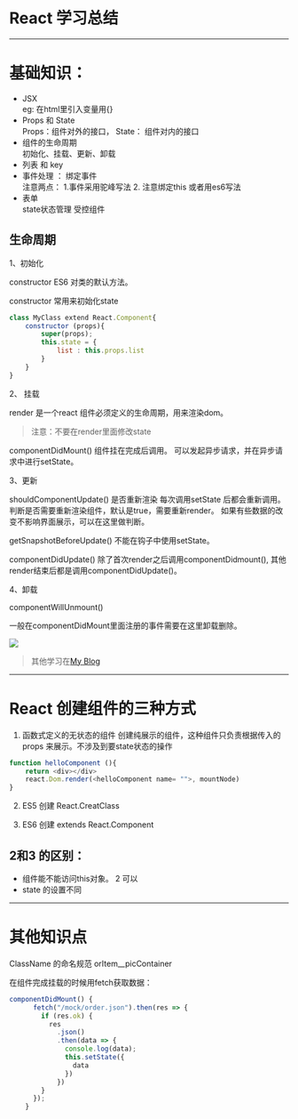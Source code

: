 # React 学习总结

------------------


# 基础知识：
<ul>
<li>
  JSX   
</li>
 eg: 在html里引入变量用{}
<li>
   Props 和 State  
</li>
Props：组件对外的接口， State： 组件对内的接口
<li>
  组件的生命周期
</li>
初始化、挂载、更新、卸载
<li>
  列表  和  key
</li>
<li>
  事件处理 ：  绑定事件  
</li>
注意两点： 1.事件采用驼峰写法  2. 注意绑定this 或者用es6写法
<li>
  表单  
</li>
 state状态管理   受控组件
</ul>


## 生命周期

1、初始化

constructor  ES6  对类的默认方法。

  constructor 常用来初始化state

  ```js
  class MyClass extend React.Component{
      constructor (props){
          super(props);
          this.state = {
              list : this.props.list
          }
      }
  }
```


2、 挂载

render 是一个react 组件必须定义的生命周期，用来渲染dom。  
> 注意：不要在render里面修改state

componentDidMount() 组件挂在完成后调用。 可以发起异步请求，并在异步请求中进行setState。

3、更新

shouldComponentUpdate()  是否重新渲染
每次调用setState 后都会重新调用。 判断是否需要重新渲染组件，默认是true，需要重新render。  如果有些数据的改变不影响界面展示，可以在这里做判断。

getSnapshotBeforeUpdate() 不能在钩子中使用setState。 

componentDidUpdate() 除了首次render之后调用componentDidmount(), 其他render结束后都是调用componentDidUpdate()。 

4、卸载

componentWillUnmount()

一般在componentDidMount里面注册的事件需要在这里卸载删除。


![](https://ws1.sinaimg.cn/large/006c6oKBgy1fx8ki25lsoj30qs0qomya.jpg)

>  其他学习在[My Blog](www.kaige1220.top)
-----------------------


# React 创建组件的三种方式

1. 函数式定义的无状态的组件
创建纯展示的组件，这种组件只负责根据传入的props 来展示。不涉及到要state状态的操作

```js
function helloComponent (){
    return <div></div>
    react.Dom.render(<helloComponent name= "">, mountNode)
}
```
2. ES5 创建   React.CreatClass
      
3. ES6 创建 extends React.Component


## 2和3 的区别：

- 组件能不能访问this对象。  2 可以
- state 的设置不同

-------------------------------

# 其他知识点

ClassName 的命名规范  orItem__picContainer


在组件完成挂载的时候用fetch获取数据：  
```js
componentDidMount() {
      fetch("/mock/order.json").then(res => {
        if (res.ok) {
          res
            .json()
            .then(data => {
              console.log(data);
              this.setState({
                data
              })
            })
        }
      });
    }
```




